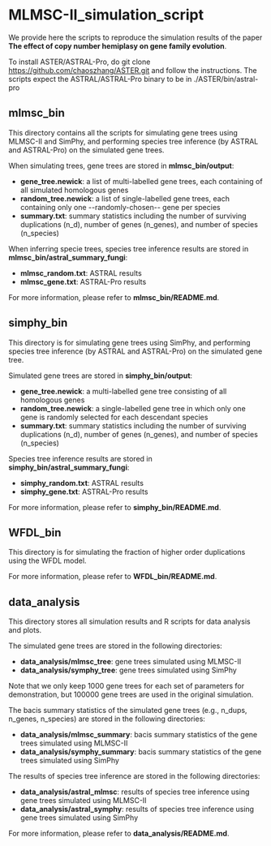 # MLMSC-II_simulation_script
 
We provide here the scripts to reproduce the simulation results of the paper **The effect of copy number hemiplasy on gene family evolution**. 


To install ASTER/ASTRAL-Pro, do  git clone https://github.com/chaoszhang/ASTER.git and follow the instructions.
The scripts expect the ASTRAL/ASTRAL-Pro binary to be in ./ASTER/bin/astral-pro


## mlmsc_bin
This directory contains all the scripts for simulating gene trees using MLMSC-II and SimPhy, and performing species tree inference (by ASTRAL and ASTRAL-Pro) on the simulated gene trees.

When simulating trees, gene trees are stored in **mlmsc_bin/output**:
* **gene_tree.newick**: a list of multi-labelled gene trees, each containing of all simulated homologous genes
* **random_tree.newick**: a list of single-labelled gene trees, each containing only one --randomly-chosen-- gene per species 
* **summary.txt**: summary statistics including the number of surviving duplications (n_d), number of genes (n_genes), and number of species (n_species)

When inferring specie trees, species tree inference results are stored in **mlmsc_bin/astral_summary_fungi**:
* **mlmsc_random.txt**: ASTRAL results
* **mlmsc_gene.txt**: ASTRAL-Pro results

For more information, please refer to **mlmsc_bin/README.md**.

## simphy_bin
This directory is for simulating gene trees using SimPhy, and performing species tree inference (by ASTRAL and ASTRAL-Pro) on the simulated gene tree.

Simulated gene trees are stored in **simphy_bin/output**:
* **gene_tree.newick**: a multi-labelled gene tree consisting of all homologous genes
* **random_tree.newick**: a single-labelled gene tree in which only one gene is randomly selected for each descendant species 
* **summary.txt**: summary statistics including the number of surviving duplications (n_d), number of genes (n_genes), and number of species (n_species)

Species tree inference results are stored in **simphy_bin/astral_summary_fungi**:
* **simphy_random.txt**: ASTRAL results
* **simphy_gene.txt**: ASTRAL-Pro results

For more information, please refer to **simphy_bin/README.md**.

## WFDL_bin
This directory is for simulating the fraction of higher order duplications using the WFDL model.

For more information, please refer to **WFDL_bin/README.md**.

## data_analysis
This directory stores all simulation results and R scripts for data analysis and plots.

The simulated gene trees are stored in the following directories:
* **data_analysis/mlmsc_tree**: gene trees simulated using MLMSC-II
* **data_analysis/symphy_tree**: gene trees simulated using SimPhy
  
Note that we only keep 1000 gene trees for each set of parameters for demonstration, but 100000 gene trees are used in the original simulation.

The bacis summary statistics of the simulated gene trees (e.g., n_dups, n_genes, n_species) are stored in the following directories:
* **data_analysis/mlmsc_summary**: bacis summary statistics of the gene trees simulated using MLMSC-II
* **data_analysis/symphy_summary**: bacis summary statistics of the gene trees simulated using SimPhy

The results of species tree inference are stored in the following directories:
* **data_analysis/astral_mlmsc**: results of species tree inference using gene trees simulated using MLMSC-II
* **data_analysis/astral_symphy**: results of species tree inference using gene trees simulated using SimPhy

For more information, please refer to **data_analysis/README.md**.
